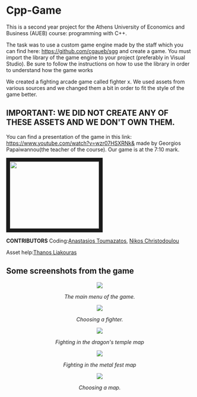 # Cpp-Game
This is a second year project for the Athens University of Economics and Business (AUEB) course: programming with C++.

The task was to use a custom game engine made by the staff which you can find here: https://github.com/cgaueb/sgg and create a game. You must import the library of the game engine to your project (preferably in Visual Studio). Be sure to follow the instructions on how to use the library in order to understand how the game works

We created a fighting arcade game called fighter x. We used assets from various sources and we changed them a bit in order to fit the style of the game better. 




## IMPORTANT:  WE DID NOT CREATE ANY OF THESE ASSETS AND WE DON'T OWN THEM. 

You can find a presentation of the game in this link: https://www.youtube.com/watch?v=wzr07HSXRNk& made by Georgios Papaiwannou(the teacher of the course). Our game is at the 7:10 mark.

<a href="http://www.youtube.com/watch?feature=player_embedded&v=wzr07HSXRNk&
" target="_blank"><img src="http://img.youtube.com/vi/wzr07HSXRNk&/0.jpg" 
width="240" height="180" border="10" /></a>

**CONTRIBUTORS**
Coding:[Anastasios Toumazatos](https://github.com/toumazatos "Anastasios Toumazatos"), [Nikos Christodoulou](https://github.com/nikos-christodoulou "Nikos Christodoulou")

Asset help:[Thanos Liakouras](https://github.com/thanos2940 "Thanos liakouras")


## Some screenshots from the game



<p align="center">
   <img src="https://user-images.githubusercontent.com/83087431/164090841-aed0af7d-b886-4c4e-bc9c-f63242c335e7.png"/> 
</p>

<p align="center">
  <i>The main menu of the game.</i> 
</p>

<p align="center">
   <img src="https://user-images.githubusercontent.com/83087431/164090945-9f34a898-b86b-45db-bd75-41460085ce9e.png"/> 
</p>


<p align="center">
  <i>Choosing a fighter.</i> 
</p>



<p align="center">
   <img src="https://user-images.githubusercontent.com/83087431/164090561-f3774d14-f8cc-424d-a6a7-6be743217232.png"/> 
</p>

<p align="center">
  <i>Fighting in the dragon's temple map</i> 
</p>



<p align="center">
   <img src="https://user-images.githubusercontent.com/83087431/164090631-c9e654d5-465c-4c68-b248-cf9dc3288d0e.png"/> 
</p>

<p align="center">
  <i>Fighting in the metal fest map</i> 
</p>



<p align="center">
   <img src="https://user-images.githubusercontent.com/83087431/164091132-be4bc7ef-a30a-416f-a1cb-04b76fe89300.png"/> 
</p>
<p align="center">
  <i>Choosing a map.</i> 
</p>


